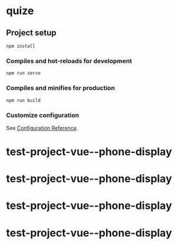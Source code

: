 # quize

## Project setup
```
npm install
```

### Compiles and hot-reloads for development
```
npm run serve
```

### Compiles and minifies for production
```
npm run build
```

### Customize configuration
See [Configuration Reference](https://cli.vuejs.org/config/).
# test-project-vue--phone-display
# test-project-vue--phone-display
# test-project-vue--phone-display
# test-project-vue--phone-display
